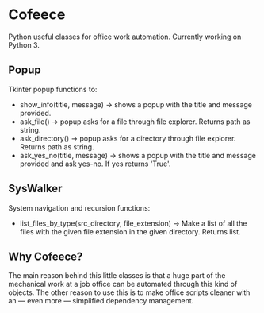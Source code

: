 # Cofeece
Python useful classes for office work automation.
Currently working on Python 3.


## Popup
Tkinter popup functions to:
- show_info(title, message) -> shows a popup with the title and message provided.
- ask_file() -> popup asks for a file through file explorer. Returns path as string.
- ask_directory() -> popup asks for a directory through file explorer. Returns path as string.
- ask_yes_no(title, message) -> shows a popup with the title and message provided and ask yes-no. If yes returns 'True'.


## SysWalker
System navigation and recursion functions:
- list_files_by_type(src_directory, file_extension) -> Make a list of all the files with the given file extension in the given directory. Returns list.


## Why Cofeece?
The main reason behind this little classes is that a huge part of the mechanical work at a job office can be automated through this kind of objects.
The other reason to use this is to make office scripts cleaner with an — even more — simplified dependency management.
